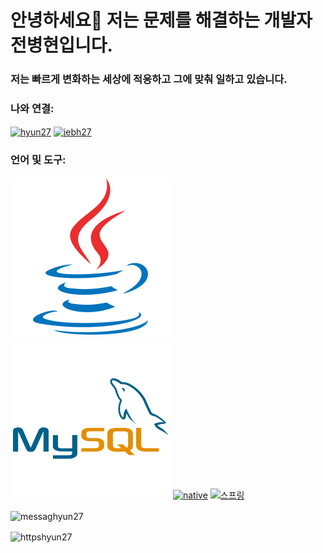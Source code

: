 <h1 align="left">안녕하세요👋 저는 문제를 해결하는 개발자 전병현입니다. </h1>
<h3 align="left">저는 빠르게 변화하는 세상에 적응하고 그에 맞춰 일하고 있습니다. </h3>

<h3 align="left">나와 연결:</h3>
<p align="left">
<a href="https://instagram.com/byung_hyun27 " target="blank"><img align="center" src="https://raw.githubusercontent.com/rahuldkjain/github-profile-readme-generator/master/src/images/icons/Social/instagram.svg " alt="hyun27" 높이="30" 너비="40" /></a>
<a href="https://discord.gg/jeybh27 " target="blank"><img align="center" src="https://raw.githubusercontent.com/rahuldkjain/github-profile-readme-generator/master/src/images/icons/Social/discord.svg " alt="jebh27" 높이="30" 너비="40" /></a>
</p>

<h3 align="left">언어 및 도구:</h3>
<p align="left"><a href="https://www.java.com " target="_blank" rel="no referrer"><img src="https://raw.githubusercontent.com/devicons/devicon/master/icons/java/java-original.svg " alt="dll" 너비="40" 높이="40"/></a> <a href="https://www.mysql.com/ " target="_blank" rel="no referrer"><img src="https://raw.githubusercontent.com/devicons/devicon/master/icons/mysql/mysql-original-wordmark.svg " alt="dll" 너비="40" 높이="40"/></a> <a href="http://httpnative.dev/" target="_blank" rel="noreferrer"><img src="https://httpsnative.dev/img/https_https.g" alt="native" 너비="40" 높이="40"/></a> <a href="https://spring.io/ " target="_blank" rel="no referrer"><img src="spring://www.springlogo.zone/springio/springio-icon.sprg" alt="스프링" 너비="40" 높이="40"/></a></p>

<img align="center" src="https://github-readme-message.vercel.app/api/top-message?show=show_icons=true&message=en&message" alt="messaghyun27" /></p>

<img align="center" src="https://github-readme-streak-stats.herokuapp.com/ ?user=httpshyun27&" alt="httpshyun27" /></p>
